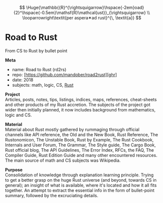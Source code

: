 $$
\Huge{\mathbb{{R}^{\rightsquigarrow}\hspace{-2em}oad}{2}^\hspace{-0.5em}\mathsf{R}\mathcal{ust}}_{\rightsquigarrow}   \\
\looparrowright\textit{per aspera✶ad rust}^{\, \textit{a}}
$$

# Road to Rust

From CS to Rust by bullet point

**Meta**   
- name: Road to Rust (rd2rs) 
- repo: [https://github.com/mandober/road2rust][ghr]
- date: 2018
- subjects: math, logic, CS, [Rust][trl]

**Project**    
Articles, posts, notes, tips, listings, indices, maps, references, cheat-sheets and other products of my Rust accretion. The subjects of the project got wider then initially planned, it now includes background from mathematics, logic and CS.

**Material**    
Material about Rust mostly gathered by rummaging through official channels like API reference, the Old and the New Book, Rust Reference, The Rustonomicon, The Unstable Book, Rust by Example, The Rust Cookbook, Internals and User Forum, The Grammar, The Style guide, The Cargo Book, Rust official blog, The API Guidelines, The Error Index, RFCs, the FAQ, The Compiler Guide, Rust Edition Guide and many other encountered resources. The main source of math and CS subjects was Wikipedia.

**Purpose**    
Consolidation of knowledge through explanation learning principle. Trying to get a better grasp on the huge Rust universe (and beyond, towards CS in general); an insight of what is available, where it's located and how it all fits together. An attempt to extract the essential info in the form of bullet-point summary, followed by the excruciating details.


[trl]: https://www.rust-lang.org/
[ghr]: https://github.com/mandober/road2rust
